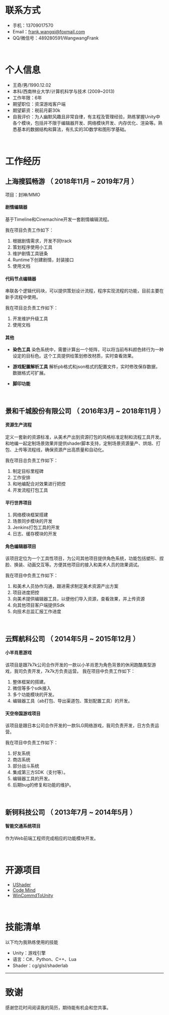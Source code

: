 
# 联系方式

- 手机：13709017570
- Email：frank.wangqi@foxmail.com
- QQ/微信号：489280591/WangwangFrank

<br/>

# 个人信息

 - 王奇/男/1990.12.02 
 - 本科/西南林业大学/计算机科学与技术 (2009~2013) 
 - 工作年限：6年
 - 期望职位：资深游戏客户端
 - 期望薪资：税前月薪30k
 - 自我评价：为人幽默风趣且非常自律，有主程及管理经验，熟练掌握Unity中各个模块，包括并不限于编辑器开发、网络模块开发、内存优化、渲染等。熟悉基本的数据结构和算法，有扎实的3D数学和图形学基础。

<br/>

# 工作经历

## 上海搜狐畅游 （ 2018年11月 ~ 2019年7月 ）

项目：封神/MMO

#### 剧情编辑器
基于Timeline和Cinemachine开发一套剧情编辑流程。

我在项目负责工作如下：
1. 根据剧情需求，开发不同track
2. 策划程序使用小工具
3. 维护剧情工具链条
4. Runtime下创建剧情，封装接口
5. 使用文档

#### 代码节点编辑器
串联各个逻辑代码块，可以提供策划设计流程，程序实现流程的功能，目前主要在新手流程中使用。

我在项目总负责工作如下：
1. 开发维护升级工具 
2. 使用文档

#### 其他

+ **染色工具**
  染色系统中，需要计算出一个矩阵，可以将当前布料颜色转行为一种设定的目标色。这个工具提供给策划修改材质，实时查看效果。
  <br>

+ **游戏配置解析工具**
  解析pb格式和json格式的配置文件，实时修改保存数据，数据格式可扩展。
  <br/>

+ **脚印功能**

<br/>

## 景和千城股份有限公司 （ 2016年3月 ~ 2018年11月 ）

#### 资源生产流程
定义一套新的资源标准，从美术产出到资源打包的风格标准定制和流程工具开发。和地编一起定制场景效果并提供shader脚本支持，定制场景资源量产、烘焙、打包、上传等流程线，确保资源产出高质量和自动化。

我在项目总负责工作如下：
1. 制定目标里程碑
2. 工作安排
3. 和地编配合对效果进行把控
4. 开发流程打包工具

#### 平行世界项目

1. 网络模块框架搭建
2. 场景同步模块的开发
3. Jenkins打包工具的开发
4. 日志、缓存模块的开发

#### 角色编辑器项目
该项目定位为一个工具性项目，为公司其他项目提供角色系统，功能包括塑形、捏脸、换装、动画交互等。方便其他项目的接入和美术人员的效果调试。

我在项目中负责工作如下：
1. 和美术人员协作沟通，跟进需求制定美术资源产出方案
2. 项目进度把控
3. 向美术提供编辑器工具，以便他们导入资源，查看效果，并上传资源
4. 向其他项目客户端提供Sdk
5. 向技术总监汇报工作进度

<br/>

## 云辉航科公司 （ 2014年5月 ~ 2015年12月 ）

#### 小羊肖恩游戏

该项目是跟7k7k公司合作开发的一款以小羊肖恩为角色背景的休闲跑酷类型游戏，我司负责开发，7k7k方负责运营。
我在项目中负责工作如下：
1. 整体框架的搭建。
2. 微信等多个sdk接入
3. 多个功能模块的开发。
4. 编辑器工具（ab打包、导出渠道包、策划配置工具）的开发。

#### 天空帝国游戏项目

该项目是跟日本公司合作开发的一款SLG网络游戏，我司负责开发，日方负责运营。 

我在项目中负责工作如下：
1. 好友系统
2. 商店系统
3. 部分战斗系统
4. 集成第三方SDK（支付等）。
5. 编辑器工具的开发。
6. 后期bug的修复和功能的维护。

<br/>

## 新钶科技公司 （ 2013年7月 ~ 2014年5月 ）

#### 智能交通系统项目
作为Web前端工程师完成相应的功能模块开发。
  

<br/>

# 开源项目

  - [UShader](https://github.com/abcwangxiaoqi/UShaders)
  - [Code Mind](https://www.assetstore.unity3d.com/#!/content/140850)
  - [WinCommdToUnity](https://github.com/abcwangxiaoqi/WinCommdToUnity)
    
<br/>

# 技能清单

以下均为我熟练使用的技能

- Unity：游戏引擎
- 语言：C#、Python、C++、Lua
- Shader：cg/glsl/shaderlab

---      
# 致谢
感谢您花时间阅读我的简历，期待能有机会和您共事。
      